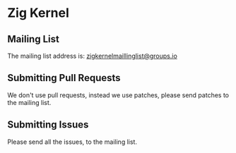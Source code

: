 # Zig Kernel

## Mailing List

The mailing list address is: <zigkernelmaillinglist@groups.io>

## Submitting Pull Requests

We don't use pull requests, instead we use patches, please send patches to the mailing list.

## Submitting Issues

Please send all the issues, to the mailing list.
